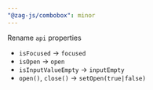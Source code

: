 ```yaml
---
"@zag-js/combobox": minor
---
```


Rename `api` properties

- `isFocused` -> `focused`
- `isOpen` -> `open`
- `isInputValueEmpty` -> `inputEmpty`
- `open()`, `close()` -> `setOpen(true|false)`
